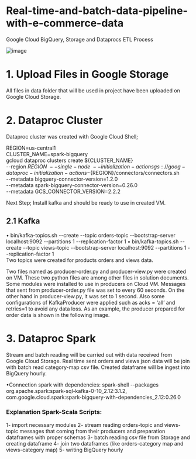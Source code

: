# Real-time-and-batch-data-pipeline-with-e-commerce-data
Google Cloud BigQuery, Storage and Dataprocs ETL Process


![image](https://user-images.githubusercontent.com/73526595/186734889-47b52581-5ae9-4518-8f92-5f3619728446.png)

# 1. Upload Files in Google Storage
All files in data folder that will be used in project have been uploaded on Google Cloud Storage.
# 2. Dataproc Cluster
Dataproc cluster was created with Google Cloud Shell;

REGION=us-central1\
CLUSTER_NAME=spark-bigquery\
gcloud dataproc clusters create ${CLUSTER_NAME} \
    --region ${REGION} \
    --single-node \
    --initialization-actions gs://goog-dataproc-initialization-actions-${REGION}/connectors/connectors.sh \
    --metadata bigquery-connector-version=1.2.0 \
    --metadata spark-bigquery-connector-version=0.26.0 \
    --metadata GCS_CONNECTOR_VERSION=2.2.2

Next Step; Install kafka and should be ready to use in created VM. 
## 2.1	Kafka
•	bin/kafka-topics.sh --create --topic orders-topic --bootstrap-server localhost:9092 --partitions 1 --replication-factor 1 
•	bin/kafka-topics.sh --create --topic views-topic --bootstrap-server localhost:9092 --partitions 1 --replication-factor 1\
Two topics were created for products orders and views data.

Two files named as producer-order.py and producer-view.py were created on VM. These two python files are among other files in solution documents. Some modules were installed to use in producers on Cloud VM.
Messages that sent from producer-order.py file was set to every 60 seconds. On the other hand in producer-view.py, it was set to 1 second. Also some configurations of  KafkaProducer were applied such as acks = ‘all’ and retries=1 to avoid any data loss. As an example, the producer prepared for order data is shown in the following image.

# 3. Dataproc Spark

Stream and batch reading will be carried out with data received from Google Cloud Storage. Real time sent orders and views json data will be join with batch read category-map csv file. Created dataframe will be ingest into BigQuery hourly.

•Connection spark with dependencies:
spark-shell --packages org.apache.spark:spark-sql-kafka-0-10_2.12:3.1.2, com.google.cloud.spark:spark-bigquery-with-dependencies_2.12:0.26.0


### Explanation Spark-Scala Scripts:

1-	import necessary modules
2-	stream reading orders-topic and views-topic messages that coming from their producers and preparation dataframes with proper schemas
3-	batch reading csv file from Storage and creating dataframe
4-	join two dataframes (like orders-category map and views-category map) 
5-	writing BigQuery hourly 









